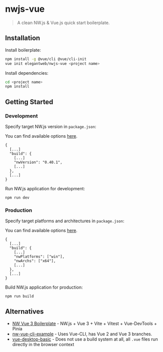 # nwjs-vue

> A clean NW.js & Vue.js quick start boilerplate.

## Installation

Install boilerplate:

``` bash
npm install -g @vue/cli @vue/cli-init
vue init elegantweb/nwjs-vue <project name>
```

Install dependencies:

``` bash
cd <project name>
npm install
```

## Getting Started

### Development

Specify target NW.js version in `package.json`:

You can find available options [here](https://github.com/evshiron/nwjs-builder-phoenix).

```
{
  [...]
  "build": {
    [...]
    "nwVersion": "0.40.1",
    [...]
  },
  [...]
}
```

Run NW.js application for development:

``` bash
npm run dev
```

### Production

Specify target platforms and architectures in `package.json`:

You can find available options [here](https://github.com/evshiron/nwjs-builder-phoenix).

```
{
  [...]
  "build": {
    [...]
    "nwPlatforms": ["win"],
    "nwArchs": ["x64"],
    [...]
  },
  [...]
}
```

Build NW.js application for production:

``` bash
npm run build
```


## Alternatives

* [NW Vue 3 Boilerplate](https://github.com/nwutils/nw-vue3-boilerplate) - NW.js + Vue 3 + Vite + Vitest + Vue-DevTools + Pinia
* [nw-vue-cli-example](https://github.com/nwutils/nw-vue-cli-example) - Uses Vue-CLI, has Vue 2 and Vue 3 branches.
* [vue-desktop-basic](https://github.com/TheJaredWilcurt/vue-desktop-basic) - Does not use a build system at all, all `.vue` files run directly in the browser context
